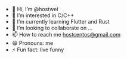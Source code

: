 - 👋 Hi, I’m @hostwei
- 👀 I’m interested in C/C++
- 🌱 I’m currently learning Flutter and Rust
- 💞️ I’m looking to collaborate on ...
- 📫 How to reach me hostcentos@gmail.com
- 😄 Pronouns: me
- ⚡ Fun fact: live funny

<!---
hostwei/hostwei is a ✨ special ✨ repository because its `README.md` (this file) appears on your GitHub profile.
You can click the Preview link to take a look at your changes.
--->

